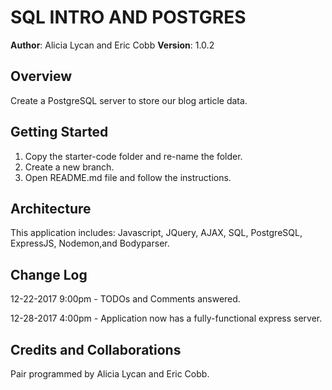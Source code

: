 # SQL INTRO AND POSTGRES

**Author**: Alicia Lycan and Eric Cobb
**Version**: 1.0.2

## Overview

Create a PostgreSQL server to store our blog article data.

## Getting Started

1. Copy the starter-code folder and re-name the folder.
2. Create a new branch.
3. Open README.md file and follow the instructions.

## Architecture

This application includes: Javascript, JQuery, AJAX, SQL, PostgreSQL, ExpressJS, Nodemon,and Bodyparser.

## Change Log

12-22-2017 9:00pm - TODOs and Comments answered.

12-28-2017 4:00pm - Application now has a fully-functional express server.

## Credits and Collaborations
Pair programmed by Alicia Lycan and Eric Cobb.